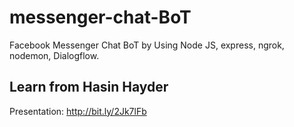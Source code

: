 # messenger-chat-BoT
Facebook Messenger Chat BoT by Using Node JS, express, ngrok, nodemon, Dialogflow.

## Learn from Hasin Hayder
Presentation: http://bit.ly/2Jk7lFb
